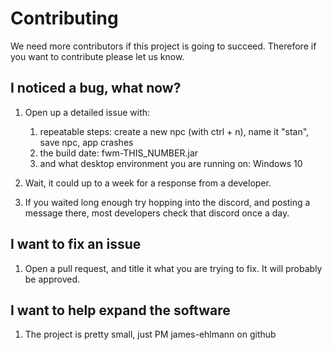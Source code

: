 # Contributing

We need more contributors if this project is going to succeed. Therefore if you want to contribute please let us know. 

## I noticed a bug, what now?
1. Open up a detailed issue with: 
	
	1. repeatable steps: create a new npc (with ctrl + n), name it "stan", save npc, app crashes 
	2. the build date: fwm-THIS_NUMBER.jar
	3. and what desktop environment you are running on: Windows 10
	
2. Wait, it could up to a week for a response from a developer. 

3. If you waited long enough try hopping into the discord, and posting a message there, most developers check that discord once a day. 


## I want to fix an issue 

1. Open a pull request, and title it what you are trying to fix. It will probably be approved. 


## I want to help expand the software

1. The project is pretty small, just PM james-ehlmann on github